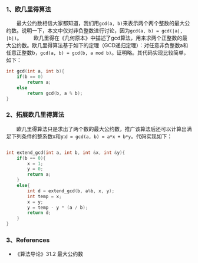 ###  1、欧几里得算法
&emsp;&emsp;最大公约数相信大家都知道，我们用`gcd(a, b)`来表示两个两个整数的最大公约数。说明一下，本文中仅对非负整数进行讨论，因为`gcd(a, b) = gcd(|a|, |b|)`。
&emsp;&emsp;欧几里得在《几何原本》中描述了gcd算法，用来求两个正整数的最大公约数。欧几里得算法基于如下的定理（GCD递归定理）：对任意非负整数a和任意正整数b，`gcd(a, b) = gcd(b, a mod b)`。证明略。其代码实现比较简单，如下：
``` cpp
int gcd(int a, int b){
    if(b == 0)
        return a;
    else
        return gcd(b, a % b);
}
```

###  2、拓展欧几里得算法
&emsp;&emsp;欧几里得算法只是求出了两个数的最大公约数，推广该算法后还可以计算出满足下列条件的整系数x和y:`d = gcd(a, b) = a*x + b*y`。代码实现如下：
```  cpp

int extend_gcd(int a, int b, int &x, int &y){
    if(b == 0){
        x = 1;
        y = 0;
        return a;
    }
    else{
        int d = extend_gcd(b, a%b, x, y);
        int temp = x;
        x = y;
        y = temp - y * (a / b);
        return d;
    }
}

```

### 3、References
* 《算法导论》31.2 最大公约数